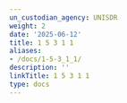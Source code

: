 ```yaml
---
un_custodian_agency: UNISDR
weight: 2
date: '2025-06-12'
title: 1 5 3 1 1
aliases:
- /docs/1-5-3_1_1/
description: ''
linkTitle: 1 5 3 1 1
type: docs
---
```


